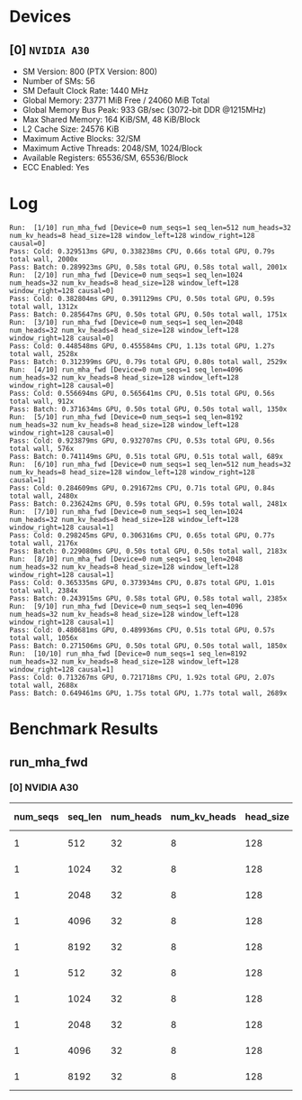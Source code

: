 # Devices

## [0] `NVIDIA A30`
* SM Version: 800 (PTX Version: 800)
* Number of SMs: 56
* SM Default Clock Rate: 1440 MHz
* Global Memory: 23771 MiB Free / 24060 MiB Total
* Global Memory Bus Peak: 933 GB/sec (3072-bit DDR @1215MHz)
* Max Shared Memory: 164 KiB/SM, 48 KiB/Block
* L2 Cache Size: 24576 KiB
* Maximum Active Blocks: 32/SM
* Maximum Active Threads: 2048/SM, 1024/Block
* Available Registers: 65536/SM, 65536/Block
* ECC Enabled: Yes

# Log

```
Run:  [1/10] run_mha_fwd [Device=0 num_seqs=1 seq_len=512 num_heads=32 num_kv_heads=8 head_size=128 window_left=128 window_right=128 causal=0]
Pass: Cold: 0.329513ms GPU, 0.338238ms CPU, 0.66s total GPU, 0.79s total wall, 2000x 
Pass: Batch: 0.289923ms GPU, 0.58s total GPU, 0.58s total wall, 2001x
Run:  [2/10] run_mha_fwd [Device=0 num_seqs=1 seq_len=1024 num_heads=32 num_kv_heads=8 head_size=128 window_left=128 window_right=128 causal=0]
Pass: Cold: 0.382804ms GPU, 0.391129ms CPU, 0.50s total GPU, 0.59s total wall, 1312x 
Pass: Batch: 0.285647ms GPU, 0.50s total GPU, 0.50s total wall, 1751x
Run:  [3/10] run_mha_fwd [Device=0 num_seqs=1 seq_len=2048 num_heads=32 num_kv_heads=8 head_size=128 window_left=128 window_right=128 causal=0]
Pass: Cold: 0.448548ms GPU, 0.455584ms CPU, 1.13s total GPU, 1.27s total wall, 2528x 
Pass: Batch: 0.312399ms GPU, 0.79s total GPU, 0.80s total wall, 2529x
Run:  [4/10] run_mha_fwd [Device=0 num_seqs=1 seq_len=4096 num_heads=32 num_kv_heads=8 head_size=128 window_left=128 window_right=128 causal=0]
Pass: Cold: 0.556694ms GPU, 0.565641ms CPU, 0.51s total GPU, 0.56s total wall, 912x 
Pass: Batch: 0.371634ms GPU, 0.50s total GPU, 0.50s total wall, 1350x
Run:  [5/10] run_mha_fwd [Device=0 num_seqs=1 seq_len=8192 num_heads=32 num_kv_heads=8 head_size=128 window_left=128 window_right=128 causal=0]
Pass: Cold: 0.923879ms GPU, 0.932707ms CPU, 0.53s total GPU, 0.56s total wall, 576x 
Pass: Batch: 0.741149ms GPU, 0.51s total GPU, 0.51s total wall, 689x
Run:  [6/10] run_mha_fwd [Device=0 num_seqs=1 seq_len=512 num_heads=32 num_kv_heads=8 head_size=128 window_left=128 window_right=128 causal=1]
Pass: Cold: 0.284609ms GPU, 0.291672ms CPU, 0.71s total GPU, 0.84s total wall, 2480x 
Pass: Batch: 0.236242ms GPU, 0.59s total GPU, 0.59s total wall, 2481x
Run:  [7/10] run_mha_fwd [Device=0 num_seqs=1 seq_len=1024 num_heads=32 num_kv_heads=8 head_size=128 window_left=128 window_right=128 causal=1]
Pass: Cold: 0.298245ms GPU, 0.306316ms CPU, 0.65s total GPU, 0.77s total wall, 2176x 
Pass: Batch: 0.229080ms GPU, 0.50s total GPU, 0.50s total wall, 2183x
Run:  [8/10] run_mha_fwd [Device=0 num_seqs=1 seq_len=2048 num_heads=32 num_kv_heads=8 head_size=128 window_left=128 window_right=128 causal=1]
Pass: Cold: 0.365335ms GPU, 0.373934ms CPU, 0.87s total GPU, 1.01s total wall, 2384x 
Pass: Batch: 0.243915ms GPU, 0.58s total GPU, 0.58s total wall, 2385x
Run:  [9/10] run_mha_fwd [Device=0 num_seqs=1 seq_len=4096 num_heads=32 num_kv_heads=8 head_size=128 window_left=128 window_right=128 causal=1]
Pass: Cold: 0.480681ms GPU, 0.489936ms CPU, 0.51s total GPU, 0.57s total wall, 1056x 
Pass: Batch: 0.271506ms GPU, 0.50s total GPU, 0.50s total wall, 1850x
Run:  [10/10] run_mha_fwd [Device=0 num_seqs=1 seq_len=8192 num_heads=32 num_kv_heads=8 head_size=128 window_left=128 window_right=128 causal=1]
Pass: Cold: 0.713267ms GPU, 0.721718ms CPU, 1.92s total GPU, 2.07s total wall, 2688x 
Pass: Batch: 0.649461ms GPU, 1.75s total GPU, 1.77s total wall, 2689x
```

# Benchmark Results

## run_mha_fwd

### [0] NVIDIA A30

| num_seqs | seq_len | num_heads | num_kv_heads | head_size | window_left | window_right | causal |  Q Tensor  |  K Tensor  |  V Tensor  |   Output   | Tokens |  Est. FLOPS  | Memory Usage | Samples |  CPU Time  | Noise  |  GPU Time  | Noise  | Elem/s  | GlobalMem BW | BWUtil | Samples | Batch GPU  |
|----------|---------|-----------|--------------|-----------|-------------|--------------|--------|------------|------------|------------|------------|--------|--------------|--------------|---------|------------|--------|------------|--------|---------|--------------|--------|---------|------------|
|        1 |     512 |        32 |            8 |       128 |         128 |          128 |      0 |  4.000 MiB |  1.000 MiB |  1.000 MiB |  4.000 MiB |    512 |   2147483648 |           10 |   2000x | 338.238 us |  9.24% | 329.513 us |  8.58% |  1.554M |  31.822 GB/s |  3.41% |   2001x | 289.923 us |
|        1 |    1024 |        32 |            8 |       128 |         128 |          128 |      0 |  8.000 MiB |  2.000 MiB |  2.000 MiB |  8.000 MiB |   1024 |   8589934592 |           20 |   1312x | 391.129 us |  5.42% | 382.804 us |  4.97% |  2.675M |  54.784 GB/s |  5.87% |   1751x | 285.647 us |
|        1 |    2048 |        32 |            8 |       128 |         128 |          128 |      0 | 16.000 MiB |  4.000 MiB |  4.000 MiB | 16.000 MiB |   2048 |  34359738368 |           40 |   2528x | 455.584 us |  9.01% | 448.548 us |  8.87% |  4.566M |  93.508 GB/s | 10.02% |   2529x | 312.399 us |
|        1 |    4096 |        32 |            8 |       128 |         128 |          128 |      0 | 32.000 MiB |  8.000 MiB |  8.000 MiB | 32.000 MiB |   4096 | 137438953472 |           80 |    912x | 565.641 us | 10.20% | 556.694 us |  3.18% |  7.358M | 150.686 GB/s | 16.15% |   1350x | 371.634 us |
|        1 |    8192 |        32 |            8 |       128 |         128 |          128 |      0 | 64.000 MiB | 16.000 MiB | 16.000 MiB | 64.000 MiB |   8192 | 549755813888 |          160 |    576x | 932.707 us |  5.02% | 923.879 us |  2.96% |  8.867M | 181.595 GB/s | 19.46% |    689x | 741.149 us |
|        1 |     512 |        32 |            8 |       128 |         128 |          128 |      1 |  4.000 MiB |  1.000 MiB |  1.000 MiB |  4.000 MiB |    512 |   2147483648 |           10 |   2480x | 291.672 us | 12.86% | 284.609 us | 12.61% |  1.799M |  36.843 GB/s |  3.95% |   2481x | 236.242 us |
|        1 |    1024 |        32 |            8 |       128 |         128 |          128 |      1 |  8.000 MiB |  2.000 MiB |  2.000 MiB |  8.000 MiB |   1024 |   8589934592 |           20 |   2176x | 306.316 us | 14.81% | 298.245 us |  9.98% |  3.433M |  70.316 GB/s |  7.54% |   2183x | 229.080 us |
|        1 |    2048 |        32 |            8 |       128 |         128 |          128 |      1 | 16.000 MiB |  4.000 MiB |  4.000 MiB | 16.000 MiB |   2048 |  34359738368 |           40 |   2384x | 373.934 us | 15.95% | 365.335 us | 12.12% |  5.606M | 114.807 GB/s | 12.30% |   2385x | 243.915 us |
|        1 |    4096 |        32 |            8 |       128 |         128 |          128 |      1 | 32.000 MiB |  8.000 MiB |  8.000 MiB | 32.000 MiB |   4096 | 137438953472 |           80 |   1056x | 489.936 us | 13.75% | 480.681 us |  5.99% |  8.521M | 174.515 GB/s | 18.70% |   1850x | 271.506 us |
|        1 |    8192 |        32 |            8 |       128 |         128 |          128 |      1 | 64.000 MiB | 16.000 MiB | 16.000 MiB | 64.000 MiB |   8192 | 549755813888 |          160 |   2688x | 721.718 us |  8.25% | 713.267 us |  6.17% | 11.485M | 235.216 GB/s | 25.21% |   2689x | 649.461 us |

